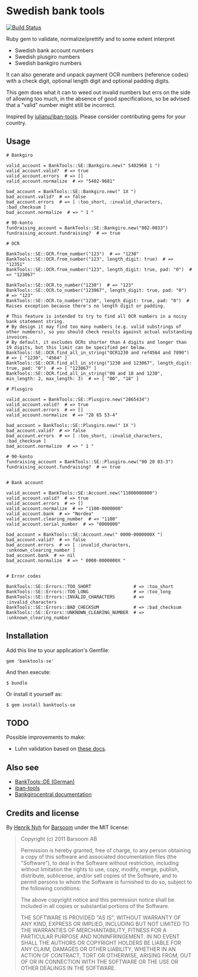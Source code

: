 # Swedish bank tools

[![Build Status](https://secure.travis-ci.org/barsoom/banktools-se.png)](http://travis-ci.org/barsoom/banktools-se)

Ruby gem to validate, normalize/prettify and to some extent interpret

  * Swedish bank account numbers
  * Swedish plusgiro numbers
  * Swedish bankgiro numbers

It can also generate and unpack payment OCR numbers (reference codes) with a check digit, optional length digit and optional padding digits.

This gem does what it can to weed out invalid numbers but errs on the side of allowing too much, in the absence of good specifications, so be advised that a "valid" number might still be incorrect.

Inspired by [iulianu/iban-tools](https://github.com/iulianu/iban-tools). Please consider contributing gems for your country.


## Usage

    # Bankgiro

    valid_account = BankTools::SE::Bankgiro.new(" 5402968 1 ")
    valid_account.valid?  # => true
    valid_account.errors  # => []
    valid_account.normalize  # => "5402-9681"

    bad_account = BankTools::SE::Bankgiro.new(" 1X ")
    bad_account.valid?  # => false
    bad_account.errors  # => [ :too_short, :invalid_characters, :bad_checksum ]
    bad_account.normalize  # => " 1 "

    # 90-konto
    fundraising_account = BankTools::SE::Bankgiro.new("902-0033")
    fundraising_account.fundraising?  # => true

    # OCR

    BankTools::SE::OCR.from_number("123")  # => "1230"
    BankTools::SE::OCR.from_number("123", length_digit: true)  # => "12351"
    BankTools::SE::OCR.from_number("123", length_digit: true, pad: "0")  # => "123067"

    BankTools::SE::OCR.to_number("1230")  # => "123"
    BankTools::SE::OCR.to_number("123067", length_digit: true, pad: "0")  # => "123"
    BankTools::SE::OCR.to_number("1230", length_digit: true, pad: "0")  # Raises exception because there's no length digit or padding.

    # This feature is intended to try to find all OCR numbers in a noisy bank statement string.
    # By design it may find too many numbers (e.g. valid substrings of other numbers), so you should check results against actual outstanding invoices.
    # By default, it excludes OCRs shorter than 4 digits and longer than 19 digits, but this limit can be specified per below.
    BankTools::SE::OCR.find_all_in_string("OCR1230 and ref4564 and 7890")  # => [ "1230", "4564" ]
    BankTools::SE::OCR.find_all_in_string("1230 and 123067", length_digit: true, pad: "0")  # => [ "123067" ]
    BankTools::SE::OCR.find_all_in_string("00 and 18 and 1230", min_length: 2, max_length: 3)  # => [ "00", "18" ]

    # Plusgiro

    valid_account = BankTools::SE::Plusgiro.new("2865434")
    valid_account.valid?  # => true
    valid_account.errors  # => []
    valid_account.normalize  # => "28 65 53-4"

    bad_account = BankTools::SE::Plusgiro.new(" 1X ")
    bad_account.valid?  # => false
    bad_account.errors  # => [ :too_short, :invalid_characters, :bad_checksum ]
    bad_account.normalize  # => " 1 "

    # 90-konto
    fundraising_account = BankTools::SE::Plusgiro.new("90 20 03-3")
    fundraising_account.fundraising?  # => true


    # Bank account

    valid_account = BankTools::SE::Account.new("11000000000")
    valid_account.valid?  # => true
    valid_account.errors  # => []
    valid_account.normalize  # => "1100-0000000"
    valid_account.bank  # => "Nordea"
    valid_account.clearing_number  # => "1100"
    valid_account.serial_number  # => "0000000"

    bad_account = BankTools::SE::Account.new(" 0000-0000000X ")
    bad_account.valid?  # => false
    bad_account.errors  # => [ :invalid_characters, :unknown_clearing_number ]
    bad_account.bank  # => nil
    bad_account.normalize  # => " 0000-0000000X "


    # Error codes

    BankTools::SE::Errors::TOO_SHORT                # => :too_short
    BankTools::SE::Errors::TOO_LONG                 # => :too_long
    BankTools::SE::Errors::INVALID_CHARACTERS       # => :invalid_characters
    BankTools::SE::Errors::BAD_CHECKSUM             # => :bad_checksum
    BankTools::SE::Errors::UNKNOWN_CLEARING_NUMBER  # => :unknown_clearing_number


## Installation

Add this line to your application's Gemfile:

    gem 'banktools-se'

And then execute:

    $ bundle

Or install it yourself as:

    $ gem install banktools-se


## TODO

Possible improvements to make:

  * Luhn validation based on [these docs](https://www.bankgirot.se/globalassets/dokument/anvandarmanualer/bankernaskontonummeruppbyggnad_anvandarmanual_sv.pdf).


## Also see

* [BankTools::DE (German)](https://github.com/barsoom/banktools-de)
* [iban-tools](https://github.com/iulianu/iban-tools)
* [Bankgirocentral documentation](https://www.bankgirot.se/kundservice/handbocker/)


## Credits and license

By [Henrik Nyh](http://henrik.nyh.se/) for [Barsoom](http://barsoom.se) under the MIT license:

>  Copyright (c) 2011 Barsoom AB
>
>  Permission is hereby granted, free of charge, to any person obtaining a copy
>  of this software and associated documentation files (the "Software"), to deal
>  in the Software without restriction, including without limitation the rights
>  to use, copy, modify, merge, publish, distribute, sublicense, and/or sell
>  copies of the Software, and to permit persons to whom the Software is
>  furnished to do so, subject to the following conditions:
>
>  The above copyright notice and this permission notice shall be included in
>  all copies or substantial portions of the Software.
>
>  THE SOFTWARE IS PROVIDED "AS IS", WITHOUT WARRANTY OF ANY KIND, EXPRESS OR
>  IMPLIED, INCLUDING BUT NOT LIMITED TO THE WARRANTIES OF MERCHANTABILITY,
>  FITNESS FOR A PARTICULAR PURPOSE AND NONINFRINGEMENT. IN NO EVENT SHALL THE
>  AUTHORS OR COPYRIGHT HOLDERS BE LIABLE FOR ANY CLAIM, DAMAGES OR OTHER
>  LIABILITY, WHETHER IN AN ACTION OF CONTRACT, TORT OR OTHERWISE, ARISING FROM,
>  OUT OF OR IN CONNECTION WITH THE SOFTWARE OR THE USE OR OTHER DEALINGS IN
>  THE SOFTWARE.
